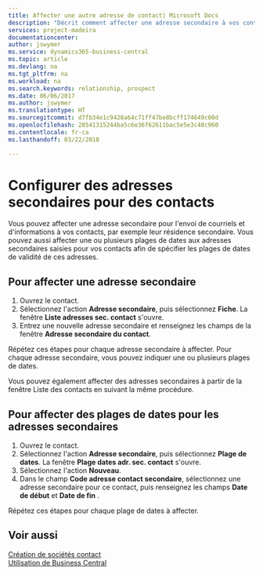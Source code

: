 ```yaml
---
title: Affecter une autre adresse de contact| Microsoft Docs
description: "Décrit comment affecter une adresse secondaire à vos contacts ou prospects, où ils reçoivent parfois des informations."
services: project-madeira
documentationcenter: 
author: jswymer
ms.service: dynamics365-business-central
ms.topic: article
ms.devlang: na
ms.tgt_pltfrm: na
ms.workload: na
ms.search.keywords: relationship, prospect
ms.date: 06/06/2017
ms.author: jswymer
ms.translationtype: HT
ms.sourcegitcommit: d7fb34e1c9428a64c71ff47be8bcff174649c00d
ms.openlocfilehash: 28541315244ba5c6e36f62611bac5e5e3c48c960
ms.contentlocale: fr-ca
ms.lasthandoff: 03/22/2018

---
```

# <a name="set-up-alternative-addresses-for-contacts"></a>Configurer des adresses secondaires pour des contacts
Vous pouvez affecter une adresse secondaire pour l'envoi de courriels et d'informations à vos contacts, par exemple leur résidence secondaire. Vous pouvez aussi affecter une ou plusieurs plages de dates aux adresses secondaires saisies pour vos contacts afin de spécifier les plages de dates de validité de ces adresses.

## <a name="to-assign-an-alternate-address"></a>Pour affecter une adresse secondaire
1. Ouvrez le contact.
2. Sélectionnez l'action **Adresse secondaire**, puis sélectionnez **Fiche**. La fenêtre **Liste adresses sec. contact** s'ouvre.
3. Entrez une nouvelle adresse secondaire et renseignez les champs de la fenêtre **Adresse secondaire du contact**.

Répétez ces étapes pour chaque adresse secondaire à affecter. Pour chaque adresse secondaire, vous pouvez indiquer une ou plusieurs plages de dates.

Vous pouvez également affecter des adresses secondaires à partir de la fenêtre Liste des contacts en suivant la même procédure.

## <a name="to-assign-an-alternate-address-date-range"></a>Pour affecter des plages de dates pour les adresses secondaires
1. Ouvrez le contact.
2. Sélectionnez l'action **Adresse secondaire**, puis sélectionnez **Plage de dates**. La fenêtre **Plage dates adr. sec. contact** s'ouvre.
3. Sélectionnez l'action **Nouveau**.
4. Dans le champ **Code adresse contact secondaire**, sélectionnez une adresse secondaire pour ce contact, puis renseignez les champs **Date de début** et **Date de fin** .

Répétez ces étapes pour chaque plage de dates à affecter.

## <a name="see-also"></a>Voir aussi
[Création de sociétés contact](marketing-create-contact-companies.md)  
[Utilisation de Business Central](ui-work-product.md)

